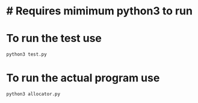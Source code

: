 # # Requires mimimum python3 to run

# To run the test use
`python3 test.py`

# To run the actual program use
`python3 allocator.py`
